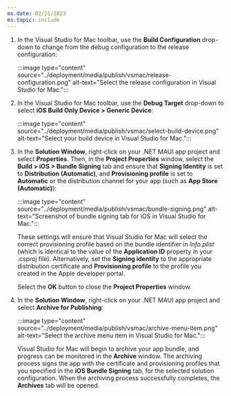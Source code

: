 ```yaml
---
ms.date: 02/21/2023
ms.topic: include
---
```


1. In the Visual Studio for Mac toolbar, use the **Build Configuration** drop-down to change from the debug configuration to the release configuration:

    :::image type="content" source="../deployment/media/publish/vsmac/release-configuration.png" alt-text="Select the release configuration in Visual Studio for Mac.":::

1. In the Visual Studio for Mac toolbar, use the **Debug Target** drop-down to select **iOS Build Only Device > Generic Device**:

    :::image type="content" source="../deployment/media/publish/vsmac/select-build-device.png" alt-text="Select your build device in Visual Studio for Mac.":::

1. In the **Solution Window**, right-click on your .NET MAUI app project and select **Properties**. Then, in the **Project Properties** window, select the **Build > iOS > Bundle Signing** tab and ensure that **Signing Identity** is set to **Distribution (Automatic)**, and **Provisioning profile** is set to **Automatic** or the distribution channel for your app (such as **App Store (Automatic)**):

    :::image type="content" source="../deployment/media/publish/vsmac/bundle-signing.png" alt-text="Screenshot of bundle signing tab for iOS in Visual Studio for Mac.":::

    These settings will ensure that Visual Studio for Mac will select the correct provisioning profile based on the bundle identifier in *Info.plist* (which is identical to the value of the **Application ID** property in your .csproj file). Alternatively, set the **Signing identity** to the appropriate distribution certificate and **Provisioning profile** to the profile you created in the Apple developer portal.

    Select the **OK** button to close the **Project Properties** window.

1. In the **Solution Window**, right-click on your .NET MAUI app project and select **Archive for Publishing**:

    :::image type="content" source="../deployment/media/publish/vsmac/archive-menu-item.png" alt-text="Select the archive menu item in Visual Studio for Mac.":::

    Visual Studio for Mac will begin to archive your app bundle, and progress can be monitored in the **Archive** window. The archiving process signs the app with the certificate and provisioning profiles that you specified in the **iOS Bundle Signing** tab, for the selected solution configuration. When the archiving process successfully completes, the **Archives** tab will be opened.
